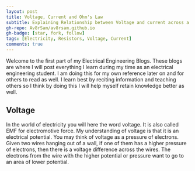 ```yaml
---
layout: post
title: Voltage, Current and Ohm's Law
subtitle: Explaining Relationship between Voltage and current across a resistance
gh-repo: Av8rSam/av8rsam.github.io
gh-badge: [star, fork, follow]
tags: [Electricity, Resistors, Voltage, Current]
comments: true
---
```


Welcome to the first part of my Electrical Engineering Blogs. These blogs are where I will post everything I learn during my time as an electrical engineering student.
I am doing this for my own reference later on and for others to read as well. I learn best by reciting information and teaching others so I think by doing this I will
help myself retain knowledge better as well. 

## Voltage

In the world of electricity you will here the word voltage. It is also called EMF for electromotive force. My understanding of voltage is that it is an electrical potential. 
You may think of voltage as a pressure of electrons. Given two wires hanging out of a wall, if one of them has a higher pressure of electrons, then there is a voltage difference
across the wires. The electrons from the wire with the higher potential or pressure want to go to an area of lower potential. 

